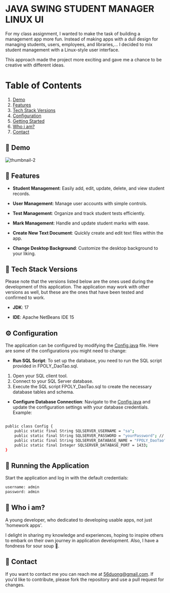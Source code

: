 # JAVA SWING STUDENT MANAGER LINUX UI

For my class assignment, I wanted to make the task of building a management app more fun. Instead of making apps with a dull design for managing students, users, employees, and libraries,... I decided to mix student management with a Linux-style user interface. 

This approach made the project more exciting and gave me a chance to be creative with different ideas.


# Table of Contents
1. [Demo](#demo)
2. [Features](#features)
3. [Tech Stack Versions](#tech-stack-versions)
4. [Configuration](#configuration)
5. [Getting Started](#getting-started)
6. [Who i am?](#who-i-am)
7. [Contact](#contact)


## 🎥 Demo
![thumbnail-2](https://github.com/56duong/java-swing-student-manager-linux-ui/assets/77065902/b8c65ec4-a770-4d8e-89f0-6e1b78bf4692)

## 🌟 Features

- **Student Management**: Easily add, edit, update, delete, and view student records.

- **User Management**: Manage user accounts with simple controls.

- **Test Management**: Organize and track student tests efficiently.
  
- **Mark Management**: Handle and update student marks with ease.
  
- **Create New Text Document**: Quickly create and edit text files within the app.
  
- **Change Desktop Background**: Customize the desktop background to your liking.

## 📌 Tech Stack Versions
Please note that the versions listed below are the ones used during the development of this application. The application may work with other versions as well, but these are the ones that have been tested and confirmed to work.

- **JDK**: 17
  
- **IDE**: Apache NetBeans IDE 15

## ⚙️ Configuration

The application can be configured by modifying the [Config.java](https://github.com/56duong/java-swing-student-manager-linux-ui/blob/master/src/ps20250nguyenngocthuyduong/config/Config.java) file. Here are some of the configurations you might need to change:

- **Run SQL Script**: To set up the database, you need to run the SQL script provided in FPOLY_DaoTao.sql.

1. Open your SQL client tool.
2. Connect to your SQL Server database.
3. Execute the SQL script FPOLY_DaoTao.sql to create the necessary database tables and schema.


- **Configure Database Connection**: Navigate to the [Config.java](https://github.com/56duong/java-swing-student-manager-linux-ui/blob/master/src/ps20250nguyenngocthuyduong/config/Config.java) and update the configuration settings with your database credentials. Example:

```bash package ps20250ngocthuyduong.config;

public class Config {
    public static final String SQLSERVER_USERNAME = "sa";
    public static final String SQLSERVER_PASSWORD = "yourPassword"; // Update with your password
    public static final String SQLSERVER_DATABASE_NAME = "FPOLY_DaoTao";
    public static final Integer SQLSERVER_DATABASE_PORT = 1433;
}
```


## 🚀 Running the Application

Start the application and log in with the default credentials:
```bash
username: admin
password: admin
```

## :wave: Who i am?

A young developer, who dedicated to developing usable apps, not just 'homework apps'. 

I delight in sharing my knowledge and experiences, hoping to inspire others to embark on their own journey in application development. Also, I have a fondness for sour soup :bowl_with_spoon:.

## :incoming_envelope: Contact

If you want to contact me you can reach me at <56duong@gmail.com>. If you'd like to contribute, please fork the repository and use a pull request for changes.
